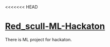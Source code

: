 <<<<<<< HEAD
# [Red_scull-ML-Hackaton](https://github.com/MilaMilaMilaMila/Red_scull-ML-Hackaton)

There is ML project for hackaton.